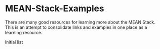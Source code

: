 # MEAN-Stack-Examples

There are many good resources for learning more about the MEAN Stack. This is an attempt to consolidate links and examples in one place as a learning resource.

Initial list
